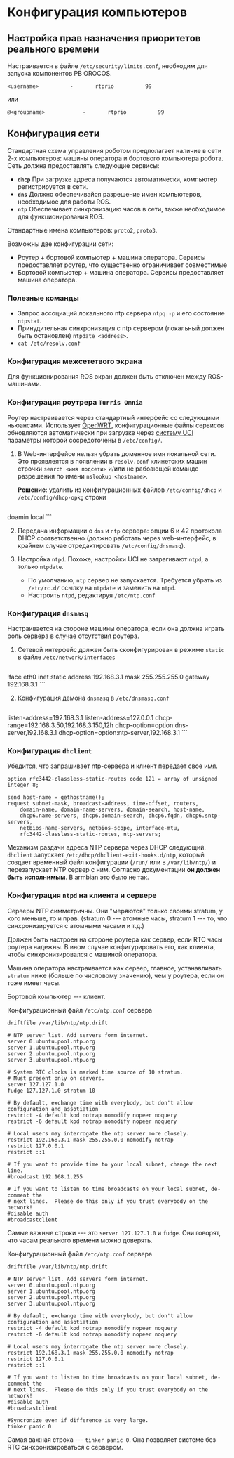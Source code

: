 Конфигурация компьютеров
=======================

Настройка прав назначения приоритетов реального времени
-------------------------------------------------------

Настраивается в файле `/etc/security/limits.conf`, необходим для запуска компонентов РВ OROCOS.

```
<username>			-		rtprio			99
```
или 
```
@<groupname>			-		rtprio			99
```

Конфигурация сети
------------------

Стандартная схема управления роботом предполагает наличие в сети 2-х компьютеров: машины оператора и бортового компьютера робота.
Сеть должна предоставлять следующие сервисы:

* **`dhcp`** При загрузке адреса получаются автоматически, компьютер регистрируется в сети.
* **`dns`** Должно обеспечивайся разрешение имен компьютеров, необходимое для работы ROS.
* **`ntp`** Обеспечивает синхронизацию часов в сети, также необходимое для функционирования ROS.

Стандартные имена компьютеров: `proto2`, `proto3`.

Возможны две конфигурации сети:
* Роутер + бортовой компьютер + машина оператора. Сервисы предоставляет роутер, что существенно ограничивает совместимые 
* Бортовой компьютер + машина оператора. Сервисы предоставляет машина оператора.

### Полезные команды

* Запрос ассоциаций локального ntp сервера `ntpq -p` и его состояние `ntpstat`.
* Принудительная синхронизация с ntp сервером (локальный должен быть остановлен) `ntpdate <address>`.
* `cat /etc/resolv.conf`

### Конфигурация межсететвого экрана

Для функционирования ROS экран должен быть отключен между ROS-машинами. 

### Конфигурация роутрера `Turris Omnia`

Роутер настраивается через стандартный интерфейс со следующими ньюансами.
Использует [OpenWRT](https://openwrt.org/docs), конфигурационные файлы сервисов обновляются автоматически при загрузке
через [систему UCI](https://oldwiki.archive.openwrt.org/doc/uci) параметры которой сосредоточены в `/etc/config/`.

1. В Web-интерфейсе нельзя убрать доменное имя локальной сети. 
    Это проявлеятся в появлении в `resolv.conf` клинетских машин строчки `search <имя подсети>` и/или 
	не рабоающей команде разрешения по имени `nslookup <hostname>`.

	**Решение**: удалить из конфигурационных файлов `/etc/config/dhcp` и  `/etc/config/dhcp-opkg` строки
	```
doamin <network>
local <network>
    ```

2. Передача информации о `dns` и `ntp` сервера: опции 6 и 42 протокола DHCP соответственно 
	(должно работать через web-интерфейс, в крайнем случае отредактировать `/etc/config/dnsmasq`).

3. Настройка `ntpd`. Похоже, настройки UCI не затрагивают `ntpd`, а только `ntpdate`.
    * По умолчанию, `ntp` сервер не запускается. Требуется убрать из `/etc/rc.d/` ссылку на `ntpdate` и заменить на `ntpd`.
	* Настроить `ntpd`, редактируя `/etc/ntp.conf`


### Конфигурация `dnsmasq`

Настраивается на стороне машины оператора, если она должна играть роль сервера в случае отсутствия роутера.

1. Сетевой интерфейс должен быть сконфигурирован в режиме `static` в файле `/etc/network/interfaces`
    ```
iface eth0 inet static
address 192.168.3.1
mask 255.255.255.0
gateway 192.168.3.1
    ```

2. Конфигурация демона `dnsmasq` в `/etc/dnsmasq.conf`
    ```
listen-address=192.168.3.1
listen-address=127.0.0.1
dhcp-range=192.168.3.50,192.168.3.150,12h
dhcp-option=option:dns-server,192.168.3.1
dhcp-option=option:ntp-server,192.168.3.1
	```

### Конфигурация `dhclient`

Убедится, что запрашивает ntp-сервера и клиент передает свое имя.
```
option rfc3442-classless-static-routes code 121 = array of unsigned integer 8;

send host-name = gethostname();
request subnet-mask, broadcast-address, time-offset, routers,
	domain-name, domain-name-servers, domain-search, host-name,
	dhcp6.name-servers, dhcp6.domain-search, dhcp6.fqdn, dhcp6.sntp-servers,
	netbios-name-servers, netbios-scope, interface-mtu,
	rfc3442-classless-static-routes, ntp-servers;
```

Механизм раздачи адреса NTP сервера через DHCP следующий.
`dhclient` запускает `/etc/dhcp/dhclient-exit-hooks.d/ntp`, который создает временный файл конфигурации (`/run/` или в `/var/lib/ntp/`) 
и перезапускает NTP сервер с ним. Согласно документации **он должен быть исполнимым**. В armbian это было не так.

### Конфигурация `ntpd` на клиента и сервере

Серверы NTP симметричны. Они "меряются" только своими stratum, у кого меньше, то и прав. 
(stratum 0 --- атомные часы, stratum 1 --- то, что синхронизируется с атомными часами и т.д.)

Должен быть настроен на стороне роутера  как сервер, если RTC часы роутера надежны. 
В ином случае конфигурировать его, как клиента, чтобы синхронизировался с машиной оператора. 

Машина оператора настраивается как сервер, главное, устанавливать `stratum` ниже (больше по числовому значению), 
чем у роутера, если он тоже имеет часы.

Бортовой компьютер --- клиент.

Конфигурационный файл `/etc/ntp.conf` сервера

```
driftfile /var/lib/ntp/ntp.drift

# NTP server list. Add servers form internet.
server 0.ubuntu.pool.ntp.org
server 1.ubuntu.pool.ntp.org
server 2.ubuntu.pool.ntp.org
server 3.ubuntu.pool.ntp.org

# System RTC clocks is marked time source of 10 stratum.
# Must present only on servers.
server 127.127.1.0
fudge 127.127.1.0 stratum 10

# By default, exchange time with everybody, but don't allow configuration and assotiation
restrict -4 default kod notrap nomodify nopeer noquery
restrict -6 default kod notrap nomodify nopeer noquery

# Local users may interrogate the ntp server more closely.
restrict 192.168.3.1 mask 255.255.0.0 nomodify notrap
restrict 127.0.0.1
restrict ::1

# If you want to provide time to your local subnet, change the next line.
#broadcast 192.168.1.255

# If you want to listen to time broadcasts on your local subnet, de-comment the
# next lines.  Please do this only if you trust everybody on the network!
#disable auth
#broadcastclient

```
Самые важные строки --- это `server 127.127.1.0` и `fudge`. 
Они говорят, что часам реального времени можно доверять.

Конфигурационный файл `/etc/ntp.conf` сервера
```
driftfile /var/lib/ntp/ntp.drift

# NTP server list. Add servers form internet.
server 0.ubuntu.pool.ntp.org
server 1.ubuntu.pool.ntp.org
server 2.ubuntu.pool.ntp.org
server 3.ubuntu.pool.ntp.org

# By default, exchange time with everybody, but don't allow configuration and assotiation
restrict -4 default kod notrap nomodify nopeer noquery
restrict -6 default kod notrap nomodify nopeer noquery

# Local users may interrogate the ntp server more closely.
restrict 192.168.3.1 mask 255.255.0.0 nomodify notrap
restrict 127.0.0.1
restrict ::1

# If you want to listen to time broadcasts on your local subnet, de-comment the
# next lines.  Please do this only if you trust everybody on the network!
#disable auth
#broadcastclient

#Syncronize even if difference is very large.
tinker panic 0
```
Самая важная строка --- `tinker panic 0`. Она позволяет системе без RTC синхронизироваться с сервером.





